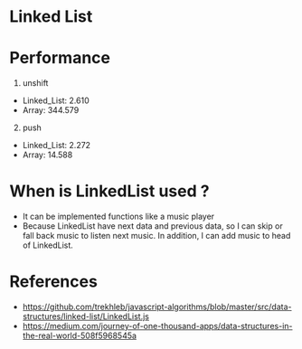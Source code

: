# Linked List

# Performance
1. unshift
  - Linked_List: 2.610
  - Array: 344.579

2. push
  - Linked_List: 2.272
  - Array: 14.588

# When is LinkedList used ?
  - It can be implemented functions like a music player
  - Because LinkedList have next data and previous data, so I can skip or fall back music to listen next music. In addition, I can add music to head of LinkedList.

# References
 - https://github.com/trekhleb/javascript-algorithms/blob/master/src/data-structures/linked-list/LinkedList.js
 - https://medium.com/journey-of-one-thousand-apps/data-structures-in-the-real-world-508f5968545a